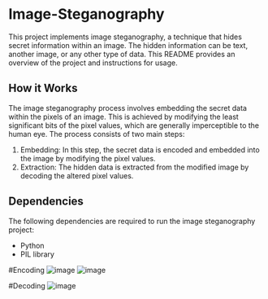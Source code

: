# Image-Steganography


This project implements image steganography, a technique that hides secret information within an image. The hidden information can be text, another image, or any other type of data. This README provides an overview of the project and instructions for usage.

## How it Works

The image steganography process involves embedding the secret data within the pixels of an image. This is achieved by modifying the least significant bits of the pixel values, which are generally imperceptible to the human eye. The process consists of two main steps:

1. Embedding: In this step, the secret data is encoded and embedded into the image by modifying the pixel values.
2. Extraction: The hidden data is extracted from the modified image by decoding the altered pixel values.

## Dependencies

The following dependencies are required to run the image steganography project:

- Python 
- PIL library 

#Encoding
![image](https://github.com/rinkiikundu/Image-Steganography/assets/114035567/06c186bc-3447-4acf-b3a6-560071a53f56)
![image](https://github.com/rinkiikundu/Image-Steganography/assets/114035567/404c096e-847c-440d-8c82-c6f9a4de6f56)

#Decoding 
![image](https://github.com/rinkiikundu/Image-Steganography/assets/114035567/3ebcf555-141f-483e-9f95-5874c0c33bf9)
